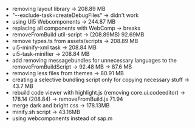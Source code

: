 - removing layout library -> 208.89 MB
- "--exclude-task=createDebugFiles" -> didn't work
- using UI5 Webcomponents -> 244.87 MB
- replacing all components with WebComp -> breaks
- removeFromBuild util-script -> (208.89MB) 92.69MB
- remove types.ts from assets/scripts -> 208.89 MB
- ui5-minify-xml task -> 208.84 MB
- ui5-task-minifier -> 208.84 MB
- add removing messagebundles for unnecessary languages to the removeFromBuildScript -> 92.48 MB -> 87.6 MB
- removing less files from themes -> 80.91 MB
- creating a selective bundling script only for copying necessary stuff -> 43.7 MB
- rebuild code viewer with highlight.js (removing core.ui.codeeditor) -> 178.14 (208.84) -> removeFromBuild.js 71.94
- merge dark and bright css -> 178.13MB
- minify.sh script -> 43.16MB
- using webcomponents instead of sap.m